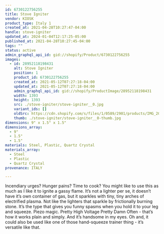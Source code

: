 ```yaml
---
id: 6730122756255
title: Stove Igniter
vendor: KIOSK
product_type: Italy 1
created_at: 2021-04-28T10:27:47-04:00
handle: stove-igniter
updated_at: 2024-01-04T12:17:25-05:00
published_at: 2021-04-28T10:27:45-04:00
tags: ""
status: active
admin_graphql_api_id: gid://shopify/Product/6730122756255
images:
  - id: 28952118198431
    alt: Stove Igniter
    position: 1
    product_id: 6730122756255
    created_at: 2021-05-12T07:27:18-04:00
    updated_at: 2021-05-12T07:27:18-04:00
    admin_graphql_api_id: gid://shopify/ProductImage/28952118198431
    width: 1393
    height: 1393
    src: ./stove-igniter/stove-igniter__0.jpg
    variant_ids: []
    oldSrc: https://cdn.shopify.com/s/files/1/0589/2901/products/IMG_20181118_143557_bf1a2996-e52d-4e33-8367-11db013d6c78.jpg?v=1620818838
    thumb: ./stove-igniter/stove-igniter__0-thumb.jpg
dimensions: 9" x 1.5" x 1.5"
dimensions_array:
  - 9"
  - 1.5"
  - 1.5"
materials: Steel, Plastic, Quartz Crystal
materials_array:
  - Steel
  - Plastic
  - Quartz Crystal
provenance: ITALY

---
```


Incendiary urges? Hunger pains? Time to cook? You might like to use this as much as I like it to ignite a gassy flame. It’s not a lighter per se, it doesn’t have it’s own container of gas, but it sparkles with tiny, tiny arches of electrified plasma. Not like the lighters that sparkle by frictionally burning stone. It’s the type that gives you funny spasms when you hold it to your leg and squeeze. Piezo magic. Pretty High Voltage Pretty Damn Often - that’s how it works plain and simply. And it’s handsome in my eyes. Oh and, it could also be used like one of those hand-squeeze trainer thing - it’s versatile like that.